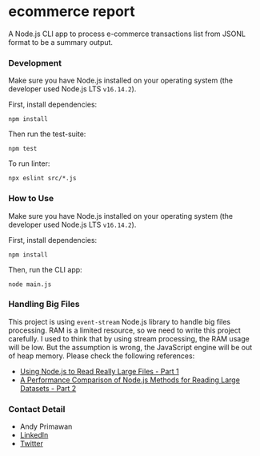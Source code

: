 # ecommerce report

A Node.js CLI app to process e-commerce transactions list from JSONL format to be a summary output.

### Development

Make sure you have Node.js installed on your operating system (the developer used Node.js LTS `v16.14.2`).

First, install dependencies:

```
npm install
```

Then run the test-suite:

```
npm test
```

To run linter:

```
npx eslint src/*.js
```

### How to Use

Make sure you have Node.js installed on your operating system (the developer used Node.js LTS `v16.14.2`).

First, install dependencies:

```
npm install
```

Then, run the CLI app:

```
node main.js
```

### Handling Big Files

This project is using `event-stream` Node.js library to handle big files processing.
RAM is a limited resource, so we need to write this project carefully.
I used to think that by using stream processing, the RAM usage will be low.
But the assumption is wrong, the JavaScript engine will be out of heap memory.
Please check the following references:

- [Using Node.js to Read Really Large Files - Part 1](https://itnext.io/using-node-js-to-read-really-really-large-files-pt-1-d2057fe76b33)
- [A Performance Comparison of Node.js Methods for Reading Large Datasets - Part 2](https://itnext.io/streams-for-the-win-a-performance-comparison-of-nodejs-methods-for-reading-large-datasets-pt-2-bcfa732fa40e)

### Contact Detail

- Andy Primawan
- [LinkedIn](https://www.linkedin.com/in/andy-primawan/)
- [Twitter](https://twitter.com/andypmw)
